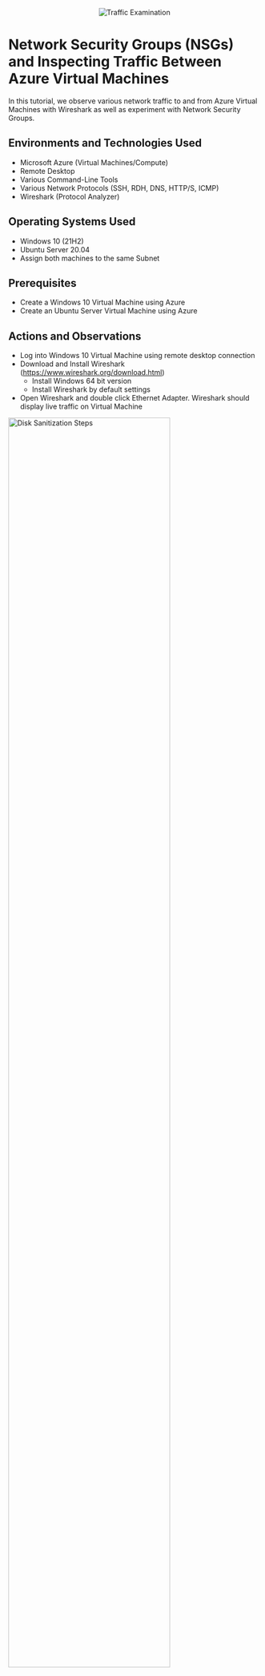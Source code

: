 <p align="center">
<img src="https://i.imgur.com/Ua7udoS.png" alt="Traffic Examination"/>
</p>

<h1>Network Security Groups (NSGs) and Inspecting Traffic Between Azure Virtual Machines</h1>
In this tutorial, we observe various network traffic to and from Azure Virtual Machines with Wireshark as well as experiment with Network Security Groups. <br />


<h2>Environments and Technologies Used</h2>

- Microsoft Azure (Virtual Machines/Compute)
- Remote Desktop
- Various Command-Line Tools
- Various Network Protocols (SSH, RDH, DNS, HTTP/S, ICMP)
- Wireshark (Protocol Analyzer)

<h2>Operating Systems Used </h2>

- Windows 10 (21H2)
- Ubuntu Server 20.04
- Assign both machines to the same Subnet

<h2>Prerequisites </h2>

- Create a Windows 10 Virtual Machine using Azure 
- Create an Ubuntu Server Virtual Machine using Azure 


<h2>Actions and Observations</h2>

 - Log into Windows 10 Virtual Machine using remote desktop connection
 - Download and Install Wireshark (https://www.wireshark.org/download.html)
    - Install Windows 64 bit version
    - Install Wireshark by default settings
  - Open Wireshark and double click Ethernet Adapter.  Wireshark should display live traffic on Virtual Machine


<p>
<img src="https://i.imgur.com/nFjvdII.png" height="80%" width="80%" alt="Disk Sanitization Steps"/>
</p>
<p>
 
 - Type icmp in the text box containing "Apply a display filter" and press enter
 - This command will filter traffic by icmp.  No traffic should appear on Wireshark
   

 <img src="https://i.imgur.com/eV3LyQ1.png" height="80%" width="80%" alt="Disk Sanitization Steps"/>
</p>
<br />

 - Go back to Azure Portal to capture VM2 private ip address
  - Type Virtual Machine in Azure search box, click VM2, notice the private ip address in Networking section
  
<p>
<img src="https://i.imgur.com/XbM5bwW.png" height="80%" width="80%" alt="Disk Sanitization Steps"/>
</p>
<p>
- Return to VM1
- Open Windows Powershell
 - Ping VM2 using its private address.  Notice the Reply
</p>
<br />

<p>
<img src="https://i.imgur.com/xEoLZbh.png" height="80%" width="80%" alt="Disk Sanitization Steps"/>
</p>
<p>
Lorem ipsum dolor sit amet, consectetur adipiscing elit, sed do eiusmod tempor incididunt ut labore et dolore magna aliqua. Ut enim ad minim veniam, quis nostrud exercitation ullamco laboris nisi ut aliquip ex ea commodo consequat. Duis aute irure dolor in reprehenderit in voluptate velit esse cillum dolore eu fugiat nulla pariatur.
</p>
<br />
